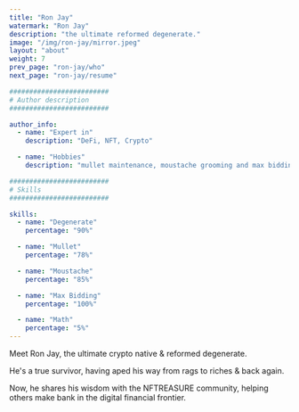 ```yaml
---
title: "Ron Jay"
watermark: "Ron Jay"
description: "the ultimate reformed degenerate."
image: "/img/ron-jay/mirror.jpeg"
layout: "about"
weight: 7
prev_page: "ron-jay/who"
next_page: "ron-jay/resume"

#########################
# Author description
#########################

author_info:
  - name: "Expert in"
    description: "DeFi, NFT, Crypto"

  - name: "Hobbies"
    description: "mullet maintenance, moustache grooming and max bidding."

#########################
# Skills
#########################

skills:
  - name: "Degenerate"
    percentage: "90%"

  - name: "Mullet"
    percentage: "78%"

  - name: "Moustache"
    percentage: "85%"

  - name: "Max Bidding"
    percentage: "100%"

  - name: "Math"
    percentage: "5%"
---
```


Meet Ron Jay, the ultimate crypto native & reformed degenerate.

He's a true survivor, having aped his way from rags to riches & back again.

Now, he shares his wisdom with the NFTREASURE community, helping others make bank in the digital financial frontier.
